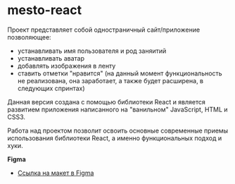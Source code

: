 # mesto-react

Проект представляет собой одностраничный сайт/приложение позволяющее:

- устанавливать имя пользователя и род заняитий
- устанавливать аватар
- добавлять изображения в ленту
- ставить отметки "нравится"
  (на данный момент функциональность не реализована, она заработает, а также будет расширена, в следующих спринтах)

Данная версия создана с помощью библиотеки React и является развитием приложения написанного на "ванильном" JavaScript, HTML и CSS3.

Работа над проектом позволит освоить основные современные приемы использования библиотеки React, а именно функциональных подход и хуки.

**Figma**

- [Ссылка на макет в Figma](https://www.figma.com/file/2cn9N9jSkmxD84oJik7xL7/JavaScript.-Sprint-4?node-id=0%3A1)
